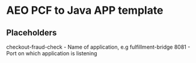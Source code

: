 # AEO PCF to Java APP template

## Placeholders

checkout-fraud-check      - Name of application, e.g fulfillment-bridge
8081       - Port on which application is listening
